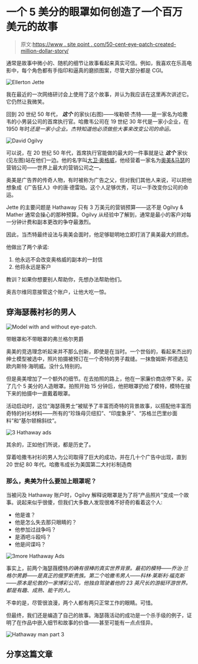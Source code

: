 # 一个 5 美分的眼罩如何创造了一个百万美元的故事

> 原文:[https://www . site point . com/50-cent-eye-patch-created-million-dollar-story/](https://www.sitepoint.com/50-cent-eye-patch-created-million-dollar-story/)

通常是故事中微小的、随机的细节让故事看起来真实可信。例如，我喜欢在乐高电影中，每个角色都有手指印和逼真的磨损图案，尽管大部分都是 CGI。

![Ellerton Jette](../Images/9bc93f1f6c723879bea561098e3151d8.png)

我在最近的一次网络研讨会上使用了这个故事，并认为我应该在这里再次讲述它。它仍然让我微笑。

回到 20 世纪 50 年代， ***这个*** 的家伙(右图)——埃勒顿·杰特——是一家名为哈撒韦的小男装公司的首席执行官。哈撒韦公司在 19 世纪 30 年代是一家小企业，在 1950 年时*还是一家小企业。杰特知道他必须做些大事来改变公司的命运。*

![David Ogilvy](../Images/1aed88d2a35e9b57cb0b86ec65dc7e1c.png)

可以说，在 20 世纪 50 年代，首席执行官能做的最大的一件事就是让 ***这个*** 家伙(见左图)站在他们一边。他的名字叫[大卫·奥格威](https://en.wikipedia.org/wiki/David_Ogilvy_(businessman))，他经营着一家名为[奥美&马瑟](https://en.wikipedia.org/wiki/Ogilvy_%26_Mather)的营销公司——世界上最大的营销公司之一。

奥美是广告界的传奇人物，有时被称为广告之父，但对我们其他人来说，可以把他想象成《广告狂人》中的唐·德雷珀。这个人足够优秀，可以一手改变你公司的命运。

Jette 的主要问题是 Hathaway 只有 3 万美元的营销预算——这不是 Ogilvy & Mather 通常会操心的那种预算。Ogilvy 从经验中了解到，通常是最小的客户对每一分钟计费和副本更改的争夺最激烈。

因此，当杰特最终设法与奥美会面时，他足够聪明地立即打消了奥美最大的顾虑。

他做出了两个承诺:

1.  他永远不会改变奥格威的副本的一封信
2.  他将永远是客户

教训？如果你想要别人帮助你，先想办法帮助他们。

奥吉尔维同意接管这个账户，让他大吃一惊。

## 穿海瑟薇衬衫的男人

![Model with and without eye-patch.](../Images/c1bfcfaad98ac39fb8b778736c8be969.png)

带眼罩和不带眼罩的弗兰格尔男爵

奥美的竞选理念听起来并不那么创新，即使是在当时。一个世俗的，看起来杰出的绅士模型被选中，照片拍摄被预订在一个奇特的男子裁缝。一抹詹姆斯·邦德遇见欧内斯特·海明威。没什么特别的。

但是奥美增加了一个额外的细节。在去拍照的路上，他在一家廉价商店停下来，买了几个 5 美分的人造眼罩。拍照开始 15 分钟后，他把眼罩扔给了模特，模特在接下来的拍摄中一直戴着眼罩。

活动启动时，这位“海瑟薇男士”被赋予了丰富而奇特的背景故事，以搭配他丰富而奇特的衬衫材料——所有的“珍珠母贝纽扣”、“印度象牙”、“苏格兰巴里纱面料”和“基尔顿棉斜纹”。

![3 Hathaway ads](../Images/0c00d1c5c906391bc140cb8d3a101a01.png)

其余的，正如他们所说，都是历史了。

穿着哈撒韦衬衫的男人为公司取得了巨大的成功，并在几十个广告中出现，直到 20 世纪 80 年代。哈撒韦成长为美国第二大衬衫制造商

### 那么，奥美为什么要加上眼罩呢？

当被问及 Hathaway 账户时，Ogilvy 解释说眼罩是为了将“产品照片”变成一个故事。说起来似乎很傻，但我们大多数人发现很难不好奇的看着这个人:

*   他是谁？
*   他是怎么失去那只眼睛的？
*   他参加过战争吗？
*   是酒吧斗殴吗？
*   他是间谍吗？

![3more Hathaway Ads](../Images/38555094e152e6feac99071b9b9d1230.png)

事实上，前两个海瑟薇模特*的确有很棒的真实世界背景。最初的模特——乔治·兰格尔男爵——是真正的俄罗斯贵族。第二个哈撒韦男人——科林·莱斯利·福克斯——原本是伦敦的一家博彩公司，他独自驾驶着他的 23 英尺长的游艇环游世界。都是有趣、成熟、能干的人。*

不幸的是，尽管很浪漫，两个人都有两只正常工作的眼睛。可惜。

但最终，我们还是编造了自己的故事。海瑟薇活动的成功是一个杀手级的例子，证明了在作品中嵌入细节和故事的价值——甚至可能有一点点怪异。

![Hathaway man part 3 ](../Images/74f1ed9d5dc22e1adb50860822feb7c9.png)

## 分享这篇文章